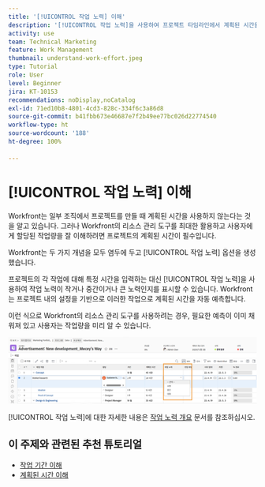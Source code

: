 ```yaml
---
title: '[!UICONTROL 작업 노력] 이해'
description: '[!UICONTROL 작업 노력]을 사용하여 프로젝트 타임라인에서 계획된 시간을 빠르게 파악할 수 있는 방법에 대해 알아봅니다.'
activity: use
team: Technical Marketing
feature: Work Management
thumbnail: understand-work-effort.jpeg
type: Tutorial
role: User
level: Beginner
jira: KT-10153
recommendations: noDisplay,noCatalog
exl-id: 71ed10b8-4801-4cd3-828c-334f6c3a86d8
source-git-commit: b41fbb673e46687e7f2b49ee77bc026d22774540
workflow-type: ht
source-wordcount: '188'
ht-degree: 100%

---
```


# [!UICONTROL 작업 노력] 이해

Workfront는 일부 조직에서 프로젝트를 만들 때 계획된 시간을 사용하지 않는다는 것을 알고 있습니다. 그러나 Workfront의 리소스 관리 도구를 최대한 활용하고 사용자에게 할당된 작업량을 잘 이해하려면 프로젝트의 계획된 시간이 필수입니다.

Workfront는 두 가지 개념을 모두 염두에 두고 [!UICONTROL 작업 노력] 옵션을 생성했습니다.

프로젝트의 각 작업에 대해 특정 시간을 입력하는 대신 [!UICONTROL 작업 노력]을 사용하여 작업 노력이 작거나 중간이거나 큰 노력인지를 표시할 수 있습니다. Workfront는 프로젝트 내의 설정을 기반으로 이러한 작업으로 계획된 시간을 자동 예측합니다.

이런 식으로 Workfront의 리소스 관리 도구를 사용하려는 경우, 필요한 예측이 이미 채워져 있고 사용자는 작업량을 미리 알 수 있습니다.

![[!UICONTROL 작업 노력] 열이 있는 프로젝트 작업 목록](assets/planner-fund-work-effort.png)

[!UICONTROL 작업 노력]에 대한 자세한 내용은 [작업 노력 개요](https://experienceleague.adobe.com/docs/workfront/using/manage-work/tasks/task-information/work-effort.html?lang=ko-KR) 문서를 참조하십시오.

## 이 주제와 관련된 추천 튜토리얼

* [작업 기간 이해](https://experienceleague.adobe.com/ko/docs/workfront-learn/tutorials-workfront/manage-work/tasks/understand-task-durations)
* [계획된 시간 이해](https://experienceleague.adobe.com/ko/docs/workfront-learn/tutorials-workfront/manage-work/tasks/understand-planned-hours)
